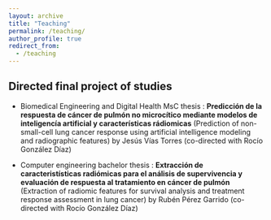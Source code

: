 ```yaml
---
layout: archive
title: "Teaching"
permalink: /teaching/
author_profile: true
redirect_from:
  - /teaching
---
```


<h2>Directed final project of studies</h2>

- Biomedical Engineering and Digital Health MsC thesis : **Predicción de la respuesta de cáncer de pulmón no microcítico mediante modelos de inteligencía artificial y características rádiomicas** (Prediction of non-small-cell lung cancer response using artificial intelligence modeling and radiographic features) by Jesús Vías Torres (co-directed with Rocío González Díaz)

- Computer engineering bachelor thesis : **Extracción de caracteristísticas radiómicas para el análisis de supervivencia y evaluación de respuesta al tratamiento en cáncer de pulmón** (Extraction of radiomic features for survival analysis and treatment response assessment in lung cancer) by Rubén Pérez Garrido (co-directed with Rocío González Díaz)

